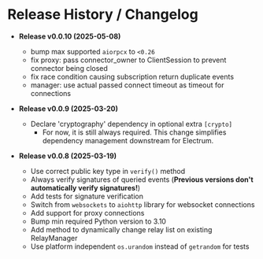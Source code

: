 # Release History / Changelog

* **Release v0.0.10 (2025-05-08)**

    - bump max supported `aiorpcx` to `<0.26`
    - fix proxy: pass connector_owner to ClientSession to prevent connector being closed
    - fix race condition causing subscription return duplicate events
    - manager: use actual passed connect timeout as timeout for connections


* **Release v0.0.9 (2025-03-20)**

    - Declare 'cryptography' dependency in optional extra `[crypto]`
        - For now, it is still always required. This change simplifies dependency management downstream for Electrum.


* **Release v0.0.8 (2025-03-19)**

    - Use correct public key type in `verify()` method
    - Always verify signatures of queried events (**Previous versions don't automatically verify signatures!**)
    - Add tests for signature verification
    - Switch from `websockets` to `aiohttp` library for websocket connections
    - Add support for proxy connections
    - Bump min required Python version to 3.10
    - Add method to dynamically change relay list on existing RelayManager
    - Use platform independent `os.urandom` instead of `getrandom` for tests
